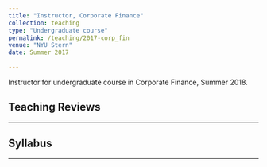 ```yaml
---
title: "Instructor, Corporate Finance"
collection: teaching
type: "Undergraduate course"
permalink: /teaching/2017-corp_fin
venue: "NYU Stern"
date: Summer 2017

---
```


Instructor for undergraduate course in Corporate Finance, Summer 2018. 

Teaching Reviews
-------------------
-------------------

Syllabus 
------------------
------------------
